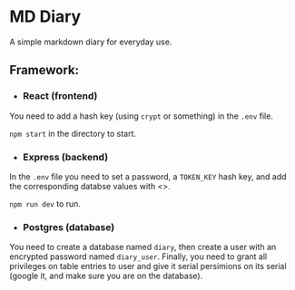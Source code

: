 # MD Diary

A simple markdown diary for everyday use.

## Framework:

- ### React (frontend)
  
You need to add a hash key (using `crypt` or something) in the `.env` file.

`npm start` in the directory to start.

- ### Express (backend)

In the `.env` file you need to set a password, a `TOKEN_KEY` hash key, and add the corresponding databse values with <>.

`npm run dev` to run.

- ### Postgres (database)

You need to create a database named `diary`, then create a user with an encrypted password named `diary_user`. Finally, you need to grant all privileges on table entries to user and give it serial persimions on its serial (google it, and make sure you are on the database).
